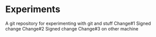 # Experiments
A git repository for experimenting with git and stuff
Change#1
Signed change
Change#2
Signed change
Change#3 on other machine
